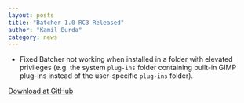 ```yaml
---
layout: posts
title: "Batcher 1.0-RC3 Released"
author: "Kamil Burda"
category: news
---
```


<!-- end of summary -->

* Fixed Batcher not working when installed in a folder with elevated privileges (e.g. the system `plug-ins` folder containing built-in GIMP plug-ins instead of the user-specific `plug-ins` folder).

[Download at GitHub](https://github.com/kamilburda/batcher/releases/tag/1.0-RC3)
